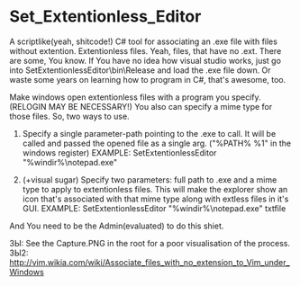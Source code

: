# Set_Extentionless_Editor
A scriptlike(yeah, shitcode!) C# tool for associating an .exe file with files without extention. Extentionless files. Yeah, files, that have no .ext. There are some, You know.
If You have no idea how visual studio works, just go into SetExtentionlessEditor\bin\Release and load the .exe file down. Or waste some years on learning how to program in C#, that's awesome, too.

<summary>
Make windows open extentionless files with a program you specify.
(RELOGIN MAY BE NECESSARY!)
You also can specify a mime type for those files. So, two ways to use.

1) Specify a single parameter-path pointing to the .exe to call. 
It will be called and passed the opened file as a single arg.
("%PATH% %1" in the windows register)
EXAMPLE: SetExtentionlessEditor "%windir%\\notepad.exe"

2) (+visual sugar) Specify two parameters: full path to .exe and a mime type to apply to 
extentionless files. This will make the explorer show an icon that's
associated with that mime type along with extless files in it's GUI.
EXAMPLE: SetExtentionlessEditor "%windir%\\notepad.exe" txtfile

And You need to be the Admin(evaluated) to do this shiet.
</summary>

ЗЫ: See the Capture.PNG in the root for a poor visualisation of the process.
ЗЫ2: http://vim.wikia.com/wiki/Associate_files_with_no_extension_to_Vim_under_Windows
